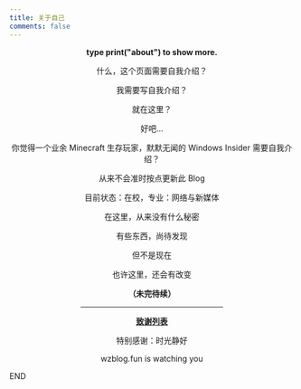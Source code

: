 ```yaml
---
title: 关于自己
comments: false
---
```

<p style="text-align:center"><strong>type print("about") to show more.</strong></p>  
<p style="text-align:center">什么，这个页面需要自我介绍？</p>  
<p style="text-align:center">我需要写自我介绍？</p>  
<p style="text-align:center">就在这里？</p>  
<p style="text-align:center">好吧...</p>  
<p style="text-align:center">你觉得一个业余 Minecraft 生存玩家，默默无闻的 Windows Insider 需要自我介绍？</p>  
<p style="text-align:center">从来不会准时按点更新此 Blog</p>  
<p style="text-align:center">目前状态：在校，专业：网络与新媒体</p>  
<p style="text-align:center">在这里，从来没有什么秘密</p>  
<p style="text-align:center">有些东西，尚待发现</p>  
<p style="text-align:center">但不是现在</p>  
<p style="text-align:center">也许这里，还会有改变</p>  
<p style="text-align:center"><strong>（未完待续）</strong></p>   
<hr style="width:50%;margin-left:auto;margin-right:auto" />  
<p style="text-align:center"><u><strong>致谢列表</strong></u></p>  
<p style="text-align:center">特别感谢：时光静好</p>  
<p style="text-align:center">wzblog.fun is watching you</p>  
<p>END</p>

